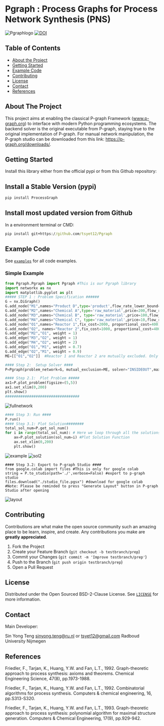 # Pgraph : Process Graphs for Process Network Synthesis (PNS)

![Pgraphlogo](https://user-images.githubusercontent.com/19692103/176261331-5ec5fd1d-eec6-467c-b79c-ed48691eecfb.png)
[![DOI](https://zenodo.org/badge/507569838.svg)](https://zenodo.org/badge/latestdoi/507569838)

<!-- TABLE OF CONTENTS -->
## Table of Contents

* [About the Project](#about-the-project)
* [Getting Started](#getting-started)
* [Example Code](#usage-examples)
* [Contributing](#contributing)
* [License](#license)
* [Contact](#contact)
* [References](#references)


<!-- ABOUT THE PROJECT -->
## About The Project
This project aims at enabling the classical P-graph Framework (www.p-graph.org) to interface with modern Python programming ecosystems. The backend solver is the original executable from P-graph, staying true to the original implementation of P-graph. For manual network manipulation, the P-graph studio can be downloaded from this link: https://p-graph.org/downloads/. 



<!-- GETTING STARTED -->
## Getting Started

Install this library either from the official pypi or from this Github repository:

## Install a Stable Version (pypi)
```bat
pip install ProcessGraph
```
## Install most updated version from Github

In a environment terminal or CMD:
```bat
pip install git+https://github.com/tsyet12/Pgraph
```


<!-- USAGE EXAMPLES -->
## Example Code

See [`examples`](https://github.com/tsyet12/Pgraph/tree/main/examples) for all code examples.

### Simple Example
```python
from Pgraph.Pgraph import Pgraph #This is our Pgraph library
import networkx as nx
import matplotlib.pyplot as plt
##### STEP 1 : Problem Specification ######
G = nx.DiGraph()
G.add_node("M1",names="Product D",type='product',flow_rate_lower_bound=100, flow_rate_upper_bound=100)
G.add_node("M2",names="Chemical A",type='raw_material',price=200,flow_rate_lower_bound=0)
G.add_node("M3",names="Chemical B", type='raw_material',price=100,flow_rate_lower_bound=0)
G.add_node("M4",names="Chemical C", type='raw_material',price=10,flow_rate_lower_bound=0)
G.add_node("O1",names="Reactor 1",fix_cost=2000, proportional_cost=400)
G.add_node("O2", names="Reactor 2",fix_cost=1000, proportional_cost=400)
G.add_edge("M2","O1", weight = 1)
G.add_edge("M3","O2", weight = 1)
G.add_edge("M4","O2", weight = 2)
G.add_edge("O1","M1", weight = 0.7) 
G.add_edge("O2","M1", weight = 0.9) 
ME=[["O1","O2"]]  #Reactor 1 and Reactor 2 are mutually excluded. Only one can be chosen as solution.

#### Step 2:  Setup Solver ####
P=Pgraph(problem_network=G, mutual_exclusion=ME, solver="INSIDEOUT",max_sol=100)

#### Step 2.1:  Plot Problem #####
ax1=P.plot_problem(figsize=(5,5))
ax1.set_xlim(0,200)
plt.show()
##################################
```

![fullnetwork](https://user-images.githubusercontent.com/19692103/176417558-2506be4e-5283-4c7c-9dd7-d271e52555d0.png)

```python
#### Step 3: Run ####
P.run()
#### Step 3.1: Plot Solution########
total_sol_num=P.get_sol_num() 
for i in range(total_sol_num): # Here we loop through all the solutions to plot everything
    ax=P.plot_solution(sol_num=i) #Plot Solution Function
    ax.set_xlim(0,200)
    plt.show()
```

![example](https://user-images.githubusercontent.com/19692103/176265167-3e41b536-9f2b-48df-b559-9290277065e7.png)
![sol2](https://user-images.githubusercontent.com/19692103/176417706-dd2817eb-a6e0-4804-9c86-5d443d4567e6.png)

```
#### Step 3.2: Export to P-graph Studio ####
from google.colab import files #This is only for google colab
string = P.to_studio(path='./',verbose=False) #export to p-graph studio
files.download("./studio_file.pgsx") #download for google colab
#Note: Please be reminded to press "Generate Layout" button in P-graph Studio after opening
```
![layout](https://user-images.githubusercontent.com/19692103/176418041-e970a0bd-1b93-4a64-9cdb-544ae8c6a88b.PNG)


<!-- CONTRIBUTING -->
## Contributing

Contributions are what make the open source community such an amazing place to be learn, inspire, and create. Any contributions you make are **greatly appreciated**.

1. Fork the Project
2. Create your Feature Branch (`git checkout -b testbranch/prep`)
3. Commit your Changes (`git commit -m 'Improve testbranch/prep'`)
4. Push to the Branch (`git push origin testbranch/prep`)
5. Open a Pull Request


<!-- LICENSE -->
## License

Distributed under the Open Sourced BSD-2-Clause License. See [`LICENSE`](https://github.com/tsyet12/Chemsy/blob/main/LICENSE) for more information.


<!-- CONTACT -->
## Contact
Main Developer:

Sin Yong Teng sinyong.teng@ru.nl or tsyet12@gmail.com
Radboud University Nijmegen

<!-- References -->
## References

Friedler, F., Tarjan, K., Huang, Y.W. and Fan, L.T., 1992. Graph-theoretic approach to process synthesis: axioms and theorems. Chemical Engineering Science, 47(8), pp.1973-1988.

Friedler, F., Tarjan, K., Huang, Y.W. and Fan, L.T., 1992. Combinatorial algorithms for process synthesis. Computers & chemical engineering, 16, pp.S313-S320.

Friedler, F., Tarjan, K., Huang, Y.W. and Fan, L.T., 1993. Graph-theoretic approach to process synthesis: polynomial algorithm for maximal structure generation. Computers & Chemical Engineering, 17(9), pp.929-942.
